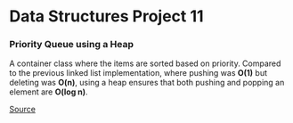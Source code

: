 # Data Structures Project 11

### Priority Queue using a Heap

A container class where the items are sorted based on priority.
Compared to the previous linked list implementation, where pushing was **O(1)** but 
deleting was **O(n)**, using a heap ensures that both pushing and popping an element are **O(log n)**.

[Source](https://www.cs.colorado.edu/~main/projects/chap11a.html "Click me for more information!")
